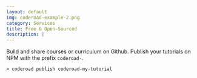 ```yaml
---
layout: default
img: coderoad-example-2.png
category: Services
title: Free & Open-Sourced
description: |
---
```

  Build and share courses or curriculum on Github. Publish your tutorials on NPM with the prefix `coderoad-`.

  `> coderoad publish coderoad-my-tutorial`
